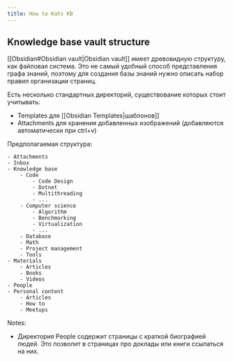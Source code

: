 ```yaml
---
title: How to Kats KB
---
```


## Knowledge base vault structure

[[Obsidian#Obsidian vault|Obsidian vault]] имеет древовидную структуру, как файловая система. Это не самый удобный способ представления графа знаний, поэтому для создания базы знаний нужно описать набор правил организации страниц.

Есть несколько стандартных директорий, существование которых стоит учитывать:
- Templates для [[Obsidian Templates|шаблонов]]
- Attachments для хранения добавленных изображений (добавляются автоматически при ctrl+v)

Предполагаемая структура:
```
- Attachments
- Inbox
- Knowledge base
	- Code
		- Code Design
		- Dotnet
		- Multithreading
		- ...
	- Computer science
		- Algorithm
		- Benchmarking
		- Virtualization
		- ...
	- Database
	- Math
	- Project management
	- Tools
- Materials
	- Articles
	- Books
	- Videos
- People
- Personal content
	- Articles
	- How to
	- Meetups
```

Notes:
- Директория People содержит страницы с краткой биографией людей. Это позволит в страницах про доклады или книги ссылаться на них.